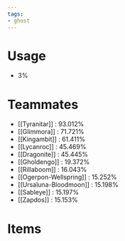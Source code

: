 ```yaml
---
tags:
- ghost
---
```

# Usage
- 3%
# Teammates
- [[Tyranitar]] : 93.012%
- [[Glimmora]] : 71.721%
- [[Kingambit]] : 61.411%
- [[Lycanroc]] : 45.469%
- [[Dragonite]] : 45.445%
- [[Gholdengo]] : 19.372%
- [[Rillaboom]] : 16.043%
- [[Ogerpon-Wellspring]] : 15.252%
- [[Ursaluna-Bloodmoon]] : 15.198%
- [[Sableye]] : 15.197%
- [[Zapdos]] : 15.153%
# Items